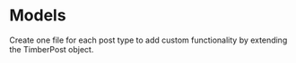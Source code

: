 # Models

Create one file for each post type to add custom functionality by extending the TimberPost object.
